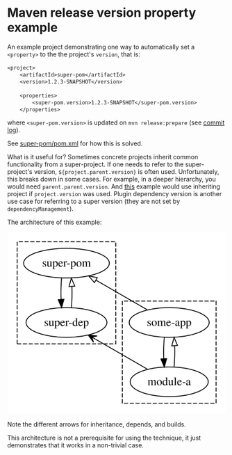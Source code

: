 # Maven release version property example

An example project demonstrating one way to automatically set a `<property>` to the the project's `version`, that is:

```
<project>
    <artifactId>super-pom</artifactId>
    <version>1.2.3-SNAPSHOT</version>

    <properties>
        <super-pom.version>1.2.3-SNAPSHOT</super-pom.version>
    </properties>
```

where `<super-pom.version>` is updated on `mvn release:prepare` (see [commit log](https://github.com/tingstad/maven-release-version/commit/89c619541016352c3194afea632ffb8e83515694)).

See [super-pom/pom.xml](https://github.com/tingstad/maven-release-version/blob/super-pom-1.2.3/super-pom/pom.xml#L27-L59) for how this is solved.

What is it useful for? Sometimes concrete projects inherit common functionality from a super-project. If one needs to refer to the super-project's version, `${project.parent.version}` is often used. Unfortunately, this breaks down in some cases. For example, in a deeper hierarchy, you would need `parent.parent.version`. And [this](https://github.com/tingstad/maven-release-version/blob/super-pom-1.2.3/super-pom/pom.xml#L22) example would use inheriting project if `project.version` was used. Plugin dependency version is another use case for referring to a super version (they are not set by `dependencyManagement`).

The architecture of this example:

![Architecture](graph.svg)

Note the different arrows for inheritance, depends, and builds.

This architecture is not a prerequisite for using the technique, it just demonstrates that it works in a non-trivial case.

